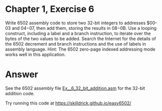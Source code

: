 # Chapter 1, Exercise 6

Write 6502 assembly code to store two 32-bit integers to addresses $00-03 and $04-$07, then add them, storing the results in $08-$0B. Use a looping construct, including a label and a branch instruction, to iterate over the bytes of the two values to be added. Search the Internet for the details of the 6502 decrement and branch instructions and the use of labels in assembly language. Hint: The 6502 zero-page indexed addressing mode works well in this application.

# Answer
See the 6502 assembly file [Ex__6_32_bit_addition.asm](src/Ex__6_32_bit_addition.asm) for the 32-bit addition code.

Try running this code at https://skilldrick.github.io/easy6502/